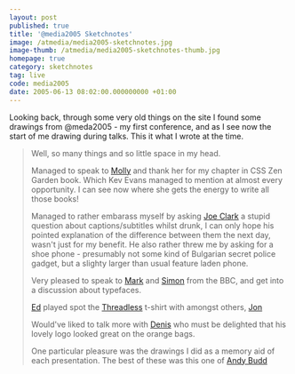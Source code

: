 ```yaml
---
layout: post
published: true
title: '@media2005 Sketchnotes'
image: /atmedia/media2005-sketchnotes.jpg
image-thumb: /atmedia/media2005-sketchnotes-thumb.jpg
homepage: true
category: sketchnotes
tag: live
code: media2005
date: 2005-06-13 08:02:00.000000000 +01:00
---
```


Looking back, through some very old things on the site I found some drawings from @meda2005 - my first conference, and as I see now the start of me drawing during talks. This it what I wrote at the time.

>Well, so many things and so little space in my head.
>
>Managed to speak to <a href="http://www.molly.com">Molly</a> and thank her for my chapter in CSS Zen Garden book. Which Kev Evans managed to mention at almost every opportunity. I can see now where she gets the energy to write all those books!
>
>Managed to rather embarass myself by asking [Joe Clark](http://www.joeclark.org) a stupid question about captions/subtitles whilst drunk, I can only hope his pointed explanation of the difference between them the next day, wasn't just for my benefit. He also rather threw me by asking for a shoe phone - presumably not some kind of Bulgarian secret police gadget, but a slighty larger than usual feature laden phone.
>
>Very pleased to speak to [Mark](http://www.markboulton.co.uk) and [Simon](http://www.simonrooney.com) from the BBC, and get into a discussion about typefaces.
>
>
>[Ed](http://www.ebcomley.co.uk) played spot the [Threadless](http://www.threadless.com) t-shirt with amongst others, [Jon](http://www.hicksdesign.co.uk)
>
>Would've liked to talk more with [Denis](http://38one.com/) who must be delighted that his lovely logo looked great on the orange bags.
>
>One particular pleasure was the drawings I did as a memory aid of each presentation. The best of these was this one of [Andy Budd](http://www.andybudd.co.uk)
